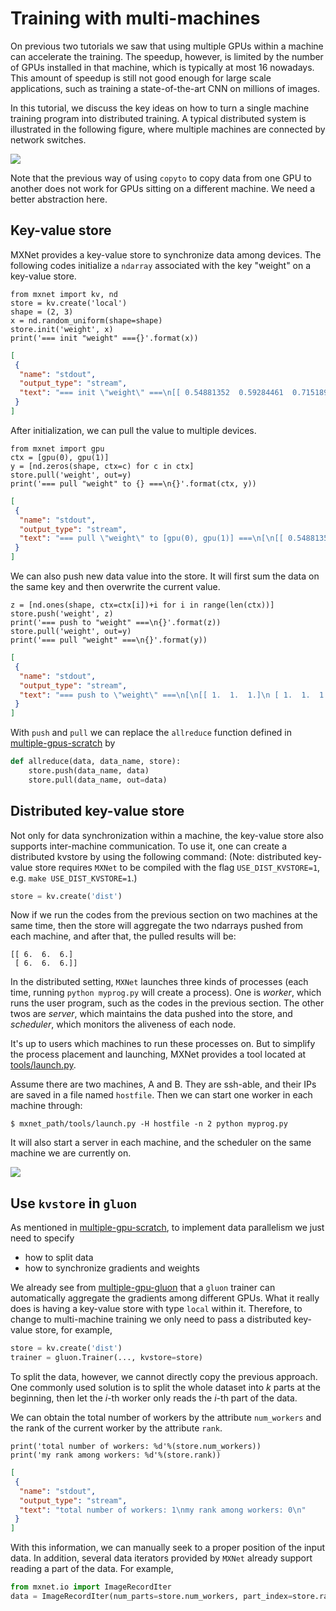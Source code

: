 # Training with multi-machines

On previous two tutorials we saw that using multiple GPUs within a machine can accelerate the training. The speedup, however, is limited by the number of GPUs installed in that machine, which is typically at most 16 nowadays. This amount of speedup is still not good enough for large scale applications, such as training a state-of-the-art CNN on millions of images.

In this tutorial, we discuss the key ideas on how to turn a single machine training program into distributed training. A typical distributed system is illustrated in the following figure, where multiple machines are connected by network switches.

![](img/multi-machines.svg)

Note that the previous way of using `copyto` to copy data from one GPU to another does not work for GPUs sitting on a different machine. We need a better abstraction here.

## Key-value store

MXNet provides a key-value store to synchronize data among devices. The following codes initialize a `ndarray` associated with the key "weight" on a key-value store.

```{.python .input  n=1}
from mxnet import kv, nd
store = kv.create('local')
shape = (2, 3)
x = nd.random_uniform(shape=shape)
store.init('weight', x) 
print('=== init "weight" ==={}'.format(x))
```

```{.json .output n=1}
[
 {
  "name": "stdout",
  "output_type": "stream",
  "text": "=== init \"weight\" ===\n[[ 0.54881352  0.59284461  0.71518934]\n [ 0.84426576  0.60276335  0.85794562]]\n<NDArray 2x3 @cpu(0)>\n"
 }
]
```

After initialization, we can pull the value to multiple devices. 

```{.python .input  n=2}
from mxnet import gpu
ctx = [gpu(0), gpu(1)]
y = [nd.zeros(shape, ctx=c) for c in ctx]
store.pull('weight', out=y)
print('=== pull "weight" to {} ===\n{}'.format(ctx, y))
```

```{.json .output n=2}
[
 {
  "name": "stdout",
  "output_type": "stream",
  "text": "=== pull \"weight\" to [gpu(0), gpu(1)] ===\n[\n[[ 0.54881352  0.59284461  0.71518934]\n [ 0.84426576  0.60276335  0.85794562]]\n<NDArray 2x3 @gpu(0)>, \n[[ 0.54881352  0.59284461  0.71518934]\n [ 0.84426576  0.60276335  0.85794562]]\n<NDArray 2x3 @gpu(1)>]\n"
 }
]
```

We can also push new data value into the store. It will first sum the data on the same key and then overwrite the current value.

```{.python .input  n=3}
z = [nd.ones(shape, ctx=ctx[i])+i for i in range(len(ctx))]
store.push('weight', z)
print('=== push to "weight" ===\n{}'.format(z))
store.pull('weight', out=y)
print('=== pull "weight" ===\n{}'.format(y))
```

```{.json .output n=3}
[
 {
  "name": "stdout",
  "output_type": "stream",
  "text": "=== push to \"weight\" ===\n[\n[[ 1.  1.  1.]\n [ 1.  1.  1.]]\n<NDArray 2x3 @gpu(0)>, \n[[ 2.  2.  2.]\n [ 2.  2.  2.]]\n<NDArray 2x3 @gpu(1)>]\n=== pull \"weight\" ===\n[\n[[ 3.  3.  3.]\n [ 3.  3.  3.]]\n<NDArray 2x3 @gpu(0)>, \n[[ 3.  3.  3.]\n [ 3.  3.  3.]]\n<NDArray 2x3 @gpu(1)>]\n"
 }
]
```

With `push` and `pull` we can replace the `allreduce` function defined in [multiple-gpus-scratch](P14-C02-multiple-gpus-scratch.ipynb) by

```python
def allreduce(data, data_name, store):
    store.push(data_name, data)
    store.pull(data_name, out=data)
```

## Distributed key-value store

Not only for data synchronization within a machine, the key-value store also supports inter-machine communication. To use it, one can create a distributed kvstore by using the following command: (Note: distributed key-value store requires `MXNet` to be compiled with the flag `USE_DIST_KVSTORE=1`, e.g. `make USE_DIST_KVSTORE=1`.)

```python
store = kv.create('dist')
```

Now if we run the codes from the previous section on two machines at the same time, then the store will aggregate the two ndarrays pushed from each machine, and after that, the pulled results will be: 

```
[[ 6.  6.  6.]
 [ 6.  6.  6.]]
```

In the distributed setting, `MXNet` launches three kinds of processes (each time, running `python myprog.py` will create a process). One is *worker*, which runs the user program, such as the codes in the previous section. The other twos are *server*, which maintains the data pushed into the store, and *scheduler*, which monitors the aliveness of each node.

It's up to users which machines to run these processes on. But to simplify the process placement and launching, MXNet provides a tool located at [tools/launch.py](https://github.com/dmlc/mxnet/blob/master/tools/launch.py). 

Assume there are two machines, A and B. They are ssh-able, and their IPs are saved in a file named `hostfile`. Then we can start one worker in each machine through: 

```
$ mxnet_path/tools/launch.py -H hostfile -n 2 python myprog.py
```

It will also start a server in each machine, and the scheduler on the same machine we are currently on.

![](img/dist_kv.svg)

## Use `kvstore` in `gluon`

As mentioned in [multiple-gpu-scratch](P14-C02-multiple-gpus-scratch.ipynb#data-parallelism), to implement data parallelism we just need to specify 
- how to split data
- how to synchronize gradients and weights

We already see from [multiple-gpu-gluon](P14-C03-multiple-gpus-gluon.ipynb#put-all-things-together) that a `gluon` trainer can automatically aggregate the gradients among different GPUs. What it really does is having a key-value store with type `local` within it. Therefore, to change to multi-machine training we only need to pass a distributed key-value store, for example,

```python
store = kv.create('dist')
trainer = gluon.Trainer(..., kvstore=store)
```

To split the data, however, we cannot directly copy the previous approach. One commonly used solution is to split the whole dataset into *k* parts at the beginning, then let the *i*-th worker only reads the *i*-th part of the data.

We can obtain the total number of workers by the attribute `num_workers` and the rank of the current worker by the attribute `rank`.

```{.python .input  n=4}
print('total number of workers: %d'%(store.num_workers))
print('my rank among workers: %d'%(store.rank))
```

```{.json .output n=4}
[
 {
  "name": "stdout",
  "output_type": "stream",
  "text": "total number of workers: 1\nmy rank among workers: 0\n"
 }
]
```

With this information, we can manually seek to a proper position of the input data. In addition, several data iterators provided by `MXNet` already support reading a part of the data. For example,

```python
from mxnet.io import ImageRecordIter
data = ImageRecordIter(num_parts=store.num_workers, part_index=store.rank, ...)
```

```{.python .input}

```
